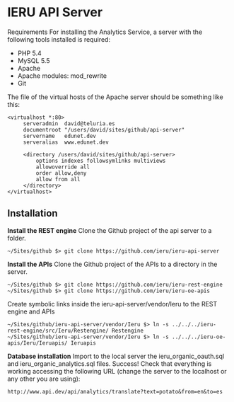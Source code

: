IERU API Server
===============

Requirements
For installing the Analytics Service, a server with the following tools installed is required:
* PHP 5.4
* MySQL 5.5
* Apache
* Apache modules: mod_rewrite
* Git

The file of the virtual hosts of the Apache server should be something like this: 
```
<virtualhost *:80>
     serveradmin  david@teluria.es
     documentroot "/users/david/sites/github/api-server"
     servername   edunet.dev
     serveralias  www.edunet.dev

     <directory /users/david/sites/github/api-server>
         options indexes followsymlinks multiviews
         allowoverride all
         order allow,deny
         allow from all
     </directory>
</virtualhost>
```

Installation
------------
**Install the REST engine**
Clone the Github project of the api server to a folder.
```
~/Sites/github $> git clone https://github.com/ieru/ieru-api-server
```
**Install the APIs**
Clone the Github project of the APIs to a directory in the server.
```
~/Sites/github $> git clone https://github.com/ieru/ieru-rest-engine
~/Sites/github $> git clone https://github.com/ieru/ieru-oe-apis
```
Create symbolic links inside the ieru-api-server/vendor/Ieru to the REST engine and APIs
```
~/Sites/github/ieru-api-server/vendor/Ieru $> ln -s ../../../ieru-rest-engine/src/Ieru/Restengine/ Restengine
~/Sites/github/ieru-api-server/vendor/Ieru $> ln -s ../../../ieru-oe-apis/Ieru/Ieruapis/ Ieruapis
```
**Database installation**
Import to the local server the ieru_organic_oauth.sql and ieru_organic_analytics.sql files.
Success!
Check that everything is working accessing the following URL (change the server to the localhost or any other you are using):
```
http://www.api.dev/api/analytics/translate?text=potato&from=en&to=es
```
